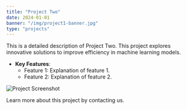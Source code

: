 ```yaml
---
title: "Project Two"
date: 2024-01-01
banner: "/img/project1-banner.jpg"
type: "projects"
---
```


This is a detailed description of Project Two. This project explores innovative solutions to improve efficiency in machine learning models.

- **Key Features**:
  - Feature 1: Explanation of feature 1.
  - Feature 2: Explanation of feature 2.

![Project Screenshot](/img/project1-screenshot.jpg)

Learn more about this project by contacting us.

